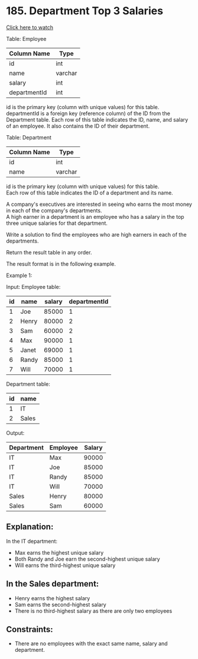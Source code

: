 # 185. Department Top 3 Salaries
[Click here to watch](https://www.youtube.com/watch?v=ZRaWqdBwR_U) </br>

Table: Employee

| Column Name  | Type    |
|------------- | --------|
| id           | int     |
| name         | varchar |
| salary       | int     |
| departmentId | int     |

id is the primary key (column with unique values) for this table.
departmentId is a foreign key (reference column) of the ID from the Department table.
Each row of this table indicates the ID, name, and salary of an employee. It also contains the ID of their department.
 

Table: Department

| Column Name  | Type    |
|------------- | --------|
| id           | int     |
| name         | varchar |

id is the primary key (column with unique values) for this table.</br>
Each row of this table indicates the ID of a department and its name.
 

A company's executives are interested in seeing who earns the most money in each of the company's departments.</br> A high earner in a department is an employee who has a salary in the top three unique salaries for that department.

Write a solution to find the employees who are high earners in each of the departments.

Return the result table in any order.

The result format is in the following example.

 

Example 1:

Input: 
Employee table:

| id | name    | salary | departmentId |
|--- | ------- | ------ | ------------ |
| 1  | Joe     | 85000  | 1            |
| 2  | Henry   | 80000  | 2            |
| 3  | Sam     | 60000  | 2            |
| 4  | Max     | 90000  | 1            |
| 5  | Janet   | 69000  | 1            |
| 6  | Randy   | 85000  | 1            |
| 7  | Will    | 70000  | 1            |

Department table:

| id | name  |  
|--- | ----- |
| 1  | IT    |
| 2  | Sales |

Output: 

| Department | Employee | Salary |
| -----------| -------- | -------|
| IT         | Max      | 90000  |
| IT         | Joe      | 85000  |
| IT         | Randy    | 85000  |
| IT         | Will     | 70000  |
| Sales      | Henry    | 80000  |
| Sales      | Sam      | 60000  |

## Explanation: </br>
In the IT department:
- Max earns the highest unique salary
- Both Randy and Joe earn the second-highest unique salary
- Will earns the third-highest unique salary

## In the Sales department: </br>
- Henry earns the highest salary
- Sam earns the second-highest salary
- There is no third-highest salary as there are only two employees
 

## Constraints: </br>
- There are no employees with the exact same name, salary and department.
